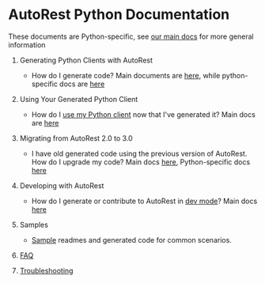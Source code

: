# AutoRest Python Documentation

These documents are Python-specific, see [our main docs][main_docs] for more general information


1. Generating Python Clients with AutoRest
    - How do I generate code? Main documents are [here][main_generate], while python-specific docs are [here][python_generate]

2. Using Your Generated Python Client
    - How do I [use my Python client][python_client] now that I've generated it? Main docs are [here][main_client]

3. Migrating from AutoRest 2.0 to 3.0
    - I have old generated code using the previous version of AutoRest. How do I upgrade my code? Main docs [here][main_migrate], Python-specific docs [here][python_migrate]

4. Developing with AutoRest
    - How do I generate or contribute to AutoRest in [dev mode][python_dev]? Main docs [here][main_dev]

5. Samples
    - [Sample][sample] readmes and generated code for common scenarios.

6. [FAQ][faq]

7. [Troubleshooting][troubleshooting]

<!-- LINKS -->
[main_docs]: https://github.com/Azure/autorest/tree/master/docs/readme.md
[main_generate]: https://github.com/Azure/autorest/tree/master/docs/generate/readme.md
[python_generate]: https://github.com/Azure/autorest.python/blob/autorestv3/docs/generate/readme.md
[python_client]: https://github.com/Azure/autorest.python/blob/autorestv3/docs/client/readme.md
[main_client]: https://github.com/Azure/autorest/tree/master/docs/client/readme.md
[main_migrate]: https://github.com/Azure/autorest/tree/master/docs/migrate/readme.md
[python_migrate]: https://github.com/Azure/autorest.python/blob/autorestv3/docs/migrate/readme.md
[python_dev]: https://github.com/Azure/autorest.python/blob/autorestv3/docs/developer/readme.md
[main_dev]: https://github.com/Azure/autorest/tree/master/docs/developer/readme.md
[sample]: https://github.com/Azure/autorest.python/blob/autorestv3/docs/samples/readme.md
[faq]: https://github.com/Azure/autorest.python/blob/autorestv3/docs/faq.md
[troubleshooting]: https://github.com/Azure/autorest.python/blob/autorestv3/docs/troubleshooting.md
